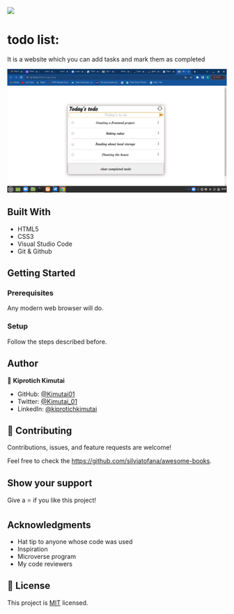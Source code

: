 ![](https://img.shields.io/badge/Microverse-blueviolet)

# todo list:

It is a website which you can add tasks and mark them as completed

![screenshot](./todo.png)

## Built With

- HTML5
- CSS3
- Visual Studio Code
- Git & Github

## Getting Started

### Prerequisites

Any modern web browser will do.

### Setup

Follow the steps described before.

## Author

👤 **Kiprotich Kimutai**

- GitHub: [@Kimutai01](https://github.com/Kimutai01)
- Twitter: [@Kimutai_01](https://twitter.com/Kimutai_01?s=09)
- LinkedIn: [@kiprotichkimutai](https://www.linkedin.com/m/in/kimutai-kiprotich-1b5045216)

## 🤝 Contributing

Contributions, issues, and feature requests are welcome!

Feel free to check the https://github.com/silviatofana/awesome-books.

## Show your support

Give a ⭐️ if you like this project!

## Acknowledgments

- Hat tip to anyone whose code was used
- Inspiration
- Microverse program
- My code reviewers

## 📝 License

This project is [MIT](./MIT.md) licensed.
